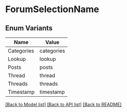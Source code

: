 # ForumSelectionName

## Enum Variants

| Name | Value |
|---- | -----|
| Categories | categories |
| Lookup | lookup |
| Posts | posts |
| Thread | thread |
| Threads | threads |
| Timestamp | timestamp |


[[Back to Model list]](../README.md#documentation-for-models) [[Back to API list]](../README.md#documentation-for-api-endpoints) [[Back to README]](../README.md)


